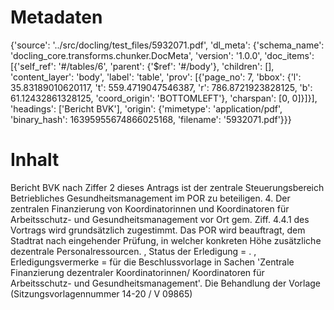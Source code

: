 # Metadaten
{'source': '../src/docling/test_files/5932071.pdf', 'dl_meta': {'schema_name': 'docling_core.transforms.chunker.DocMeta', 'version': '1.0.0', 'doc_items': [{'self_ref': '#/tables/6', 'parent': {'$ref': '#/body'}, 'children': [], 'content_layer': 'body', 'label': 'table', 'prov': [{'page_no': 7, 'bbox': {'l': 35.83189010620117, 't': 559.4719047546387, 'r': 786.8721923828125, 'b': 61.12432861328125, 'coord_origin': 'BOTTOMLEFT'}, 'charspan': [0, 0]}]}], 'headings': ['Bericht BVK'], 'origin': {'mimetype': 'application/pdf', 'binary_hash': 16395955674866025168, 'filename': '5932071.pdf'}}}

# Inhalt
Bericht BVK
nach Ziffer 2 dieses Antrags ist der zentrale Steuerungsbereich Betriebliches Gesundheitsmanagement im POR zu beteiligen. 4. Der zentralen Finanzierung von Koordinatorinnen und Koordinatoren für Arbeitsschutz- und Gesundheitsmanagement vor Ort gem. Ziff. 4.4.1 des Vortrags wird grundsätzlich zugestimmt. Das POR wird beauftragt, dem Stadtrat nach eingehender Prüfung, in welcher konkreten Höhe zusätzliche dezentrale Personalressourcen. , Status der Erledigung = . , Erledigungsvermerke = für die Beschlussvorlage in Sachen 'Zentrale Finanzierung dezentraler Koordinatorinnen/ Koordinatoren für Arbeitsschutz- und Gesundheitsmanagement'. Die Behandlung der Vorlage (Sitzungsvorlagennummer 14-20 / V 09865)